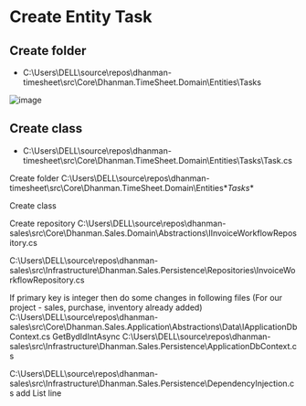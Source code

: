 # Create Entity Task 

## Create folder
- C:\Users\DELL\source\repos\dhanman-timesheet\src\Core\Dhanman.TimeSheet.Domain\Entities\Tasks 

![image](https://github.com/b2atech/dhanman-docs/assets/91184041/06e939ca-32c8-4a8f-92d8-1b364834f5c6)

## Create class
- C:\Users\DELL\source\repos\dhanman-timesheet\src\Core\Dhanman.TimeSheet.Domain\Entities\Tasks\Task.cs

Create folder 
C:\Users\DELL\source\repos\dhanman-timesheet\src\Core\Dhanman.TimeSheet.Domain\Entities\**Tasks** 


Create class

 


Create repository 
C:\Users\DELL\source\repos\dhanman-sales\src\Core\Dhanman.Sales.Domain\Abstractions\IInvoiceWorkflowRepository.cs
 

C:\Users\DELL\source\repos\dhanman-sales\src\Infrastructure\Dhanman.Sales.Persistence\Repositories\InvoiceWorkflowRepository.cs

If primary key is integer then do some changes in following files (For our project - sales, purchase, inventory already added)  
C:\Users\DELL\source\repos\dhanman-sales\src\Core\Dhanman.Sales.Application\Abstractions\Data\IApplicationDbContext.cs
GetBydIdIntAsync
C:\Users\DELL\source\repos\dhanman-sales\src\Infrastructure\Dhanman.Sales.Persistence\ApplicationDbContext.cs

C:\Users\DELL\source\repos\dhanman-sales\src\Infrastructure\Dhanman.Sales.Persistence\DependencyInjection.cs
add List line
